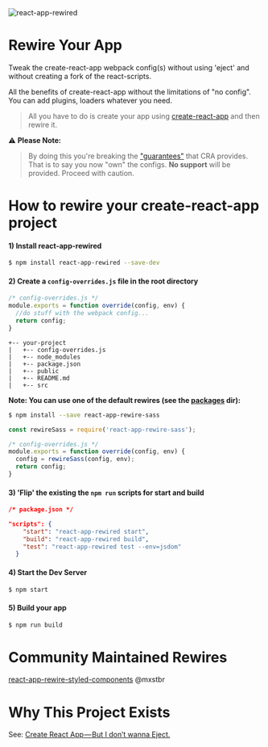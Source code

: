  <img alt="react-app-rewired" src="https://github.com/timarney/react-app-rewired/raw/master/assets/react-app-rewired.png" />

# Rewire Your App

Tweak the create-react-app webpack config(s) without using 'eject' and without creating a fork of the react-scripts.

All the benefits of create-react-app without the limitations of "no config". You can add plugins, loaders whatever you need.

> All you have to do is create your app using [create-react-app](https://github.com/facebookincubator/create-react-app) and then rewire it.

⚠️ **Please Note:**

> By doing this you're breaking the ["guarantees"](https://github.com/facebookincubator/create-react-app/issues/99#issuecomment-234657710) that CRA provides. That is to say you now "own" the configs. **No support** will be provided. Proceed with caution.

# How to rewire your create-react-app project


#### 1) Install react-app-rewired
```bash
$ npm install react-app-rewired --save-dev
```

#### 2) Create a `config-overrides.js` file in the root directory

```javascript
/* config-overrides.js */
module.exports = function override(config, env) {
  //do stuff with the webpack config...
  return config;
}
```

```
+-- your-project
|   +-- config-overrides.js
|   +-- node_modules
|   +-- package.json
|   +-- public
|   +-- README.md
|   +-- src
```

**Note: You can use one of the default rewires (see the [packages](/packages) dir):**

```bash
$ npm install --save react-app-rewire-sass
```

```javascript
const rewireSass = require('react-app-rewire-sass');

/* config-overrides.js */
module.exports = function override(config, env) {
  config = rewireSass(config, env);
  return config;
}
```

#### 3) 'Flip' the existing the `npm run` scripts for start and build
```json
/* package.json */

"scripts": {
    "start": "react-app-rewired start",
    "build": "react-app-rewired build",
    "test": "react-app-rewired test --env=jsdom"
  }
```

#### 4) Start the Dev Server
```bash
$ npm start
```


#### 5) Build your app
```bash
$ npm run build
```

# Community Maintained Rewires

[react-app-rewire-styled-components](https://github.com/withspectrum/react-app-rewire-styled-components/blob/master/README.md) @mxstbr

# Why This Project Exists

See: [Create React App — But I don’t wanna Eject.](https://medium.com/@timarney/but-i-dont-wanna-eject-3e3da5826e39#.x81bb4kji)


